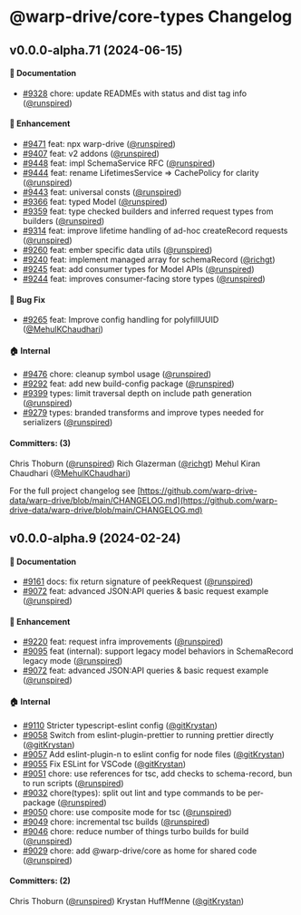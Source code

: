 # @warp-drive/core-types Changelog

## v0.0.0-alpha.71 (2024-06-15)

#### :memo: Documentation

* [#9328](https://github.com/warp-drive-data/warp-drive/pull/9328) chore: update READMEs with status and dist tag info ([@runspired](https://github.com/runspired))

#### :rocket: Enhancement

* [#9471](https://github.com/warp-drive-data/warp-drive/pull/9471) feat: npx warp-drive ([@runspired](https://github.com/runspired))
* [#9407](https://github.com/warp-drive-data/warp-drive/pull/9407) feat: v2 addons ([@runspired](https://github.com/runspired))
* [#9448](https://github.com/warp-drive-data/warp-drive/pull/9448) feat: impl SchemaService RFC ([@runspired](https://github.com/runspired))
* [#9444](https://github.com/warp-drive-data/warp-drive/pull/9444) feat: rename LifetimesService => CachePolicy for clarity ([@runspired](https://github.com/runspired))
* [#9443](https://github.com/warp-drive-data/warp-drive/pull/9443) feat: universal consts ([@runspired](https://github.com/runspired))
* [#9366](https://github.com/warp-drive-data/warp-drive/pull/9366) feat: typed Model ([@runspired](https://github.com/runspired))
* [#9359](https://github.com/warp-drive-data/warp-drive/pull/9359) feat: type checked builders and inferred request types from builders ([@runspired](https://github.com/runspired))
* [#9314](https://github.com/warp-drive-data/warp-drive/pull/9314) feat: improve lifetime handling of ad-hoc createRecord requests ([@runspired](https://github.com/runspired))
* [#9260](https://github.com/warp-drive-data/warp-drive/pull/9260) feat: ember specific data utils ([@runspired](https://github.com/runspired))
* [#9240](https://github.com/warp-drive-data/warp-drive/pull/9240) feat: implement managed array for schemaRecord ([@richgt](https://github.com/richgt))
* [#9245](https://github.com/warp-drive-data/warp-drive/pull/9245) feat: add consumer types for Model APIs ([@runspired](https://github.com/runspired))
* [#9244](https://github.com/warp-drive-data/warp-drive/pull/9244) feat: improves consumer-facing store types ([@runspired](https://github.com/runspired))

#### :bug: Bug Fix

* [#9265](https://github.com/warp-drive-data/warp-drive/pull/9265) feat: Improve config handling for polyfillUUID ([@MehulKChaudhari](https://github.com/MehulKChaudhari))

#### :house: Internal

* [#9476](https://github.com/warp-drive-data/warp-drive/pull/9476) chore: cleanup symbol usage ([@runspired](https://github.com/runspired))
* [#9292](https://github.com/warp-drive-data/warp-drive/pull/9292) feat: add new build-config package ([@runspired](https://github.com/runspired))
* [#9399](https://github.com/warp-drive-data/warp-drive/pull/9399) types: limit traversal depth on include path generation ([@runspired](https://github.com/runspired))
* [#9279](https://github.com/warp-drive-data/warp-drive/pull/9279) types: branded transforms and improve types needed for serializers ([@runspired](https://github.com/runspired))

#### Committers: (3)

Chris Thoburn ([@runspired](https://github.com/runspired))
Rich Glazerman ([@richgt](https://github.com/richgt))
Mehul Kiran Chaudhari ([@MehulKChaudhari](https://github.com/MehulKChaudhari))

For the full project changelog see [https://github.com/warp-drive-data/warp-drive/blob/main/CHANGELOG.md](https://github.com/warp-drive-data/warp-drive/blob/main/CHANGELOG.md)

## v0.0.0-alpha.9 (2024-02-24)

#### :memo: Documentation

* [#9161](https://github.com/warp-drive-data/warp-drive/pull/9161) docs: fix return signature of peekRequest ([@runspired](https://github.com/runspired))
* [#9072](https://github.com/warp-drive-data/warp-drive/pull/9072) feat: advanced JSON:API queries & basic request example ([@runspired](https://github.com/runspired))

#### :rocket: Enhancement

* [#9220](https://github.com/warp-drive-data/warp-drive/pull/9220) feat: request infra improvements ([@runspired](https://github.com/runspired))
* [#9095](https://github.com/warp-drive-data/warp-drive/pull/9095) feat (internal): support legacy model behaviors in SchemaRecord legacy mode ([@runspired](https://github.com/runspired))
* [#9072](https://github.com/warp-drive-data/warp-drive/pull/9072) feat: advanced JSON:API queries & basic request example ([@runspired](https://github.com/runspired))

#### :house: Internal

* [#9110](https://github.com/warp-drive-data/warp-drive/pull/9110) Stricter typescript-eslint config ([@gitKrystan](https://github.com/gitKrystan))
* [#9058](https://github.com/warp-drive-data/warp-drive/pull/9058) Switch from eslint-plugin-prettier to running prettier directly ([@gitKrystan](https://github.com/gitKrystan))
* [#9057](https://github.com/warp-drive-data/warp-drive/pull/9057) Add eslint-plugin-n to eslint config for node files ([@gitKrystan](https://github.com/gitKrystan))
* [#9055](https://github.com/warp-drive-data/warp-drive/pull/9055) Fix ESLint for VSCode ([@gitKrystan](https://github.com/gitKrystan))
* [#9051](https://github.com/warp-drive-data/warp-drive/pull/9051) chore: use references for tsc, add checks to schema-record, bun to run scripts ([@runspired](https://github.com/runspired))
* [#9032](https://github.com/warp-drive-data/warp-drive/pull/9032) chore(types): split out lint and type commands to be per-package ([@runspired](https://github.com/runspired))
* [#9050](https://github.com/warp-drive-data/warp-drive/pull/9050) chore: use composite mode for tsc ([@runspired](https://github.com/runspired))
* [#9049](https://github.com/warp-drive-data/warp-drive/pull/9049) chore: incremental tsc builds ([@runspired](https://github.com/runspired))
* [#9046](https://github.com/warp-drive-data/warp-drive/pull/9046) chore: reduce number of things turbo builds for build ([@runspired](https://github.com/runspired))
* [#9029](https://github.com/warp-drive-data/warp-drive/pull/9029) chore: add @warp-drive/core as home for shared code ([@runspired](https://github.com/runspired))

#### Committers: (2)

Chris Thoburn ([@runspired](https://github.com/runspired))
Krystan HuffMenne ([@gitKrystan](https://github.com/gitKrystan))

